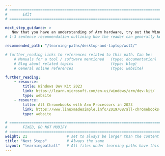 ```yaml
---
# ================================================================================
#       Edit
# ================================================================================

next_step_guidance: >
   Now that you have an understanding of Arm hardware, try out the Windows Subsystem for Linux (WSL2) on Arm. 
# 1-3 sentence recommendation outlining how the reader can generally keep learning about these topics, and a specific explanation of why the next step is being recommended.

recommended_path: "/learning-paths/desktop-and-laptop/wsl2/" 

# further_reading links to references related to this path. Can be:
    # Manuals for a tool / software mentioned   (type: documentation)
    # Blog about related topics                 (type: blog)
    # General online references                 (type: website) 

further_reading:
    - resource:
        title: Windows Dev Kit 2023
        link: https://learn.microsoft.com/en-us/windows/arm/dev-kit/ 
        type: website
    - resource:
        title: All Chromebooks with Arm Processors in 2023
        link: https://www.linuxmadesimple.info/2019/08/all-chromebooks-with-arm-processors-in.html
        type: website

# ================================================================================
#       FIXED, DO NOT MODIFY
# ================================================================================
weight: 21                  # set to always be larger than the content in this path, and one more than 'review'
title: "Next Steps"         # Always the same
layout: "learningpathall"   # All files under learning paths have this same wrapper
---
```

